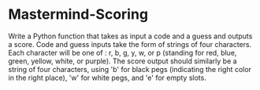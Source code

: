 # Mastermind-Scoring
Write a Python function that takes as input a code and a guess and outputs a score. Code and guess inputs take the form of strings of four characters. Each character will be one of : r, b, g, y, w, or p (standing for red, blue, green, yellow, white, or purple). The score output should similarly be a string of four characters, using 'b' for black pegs (indicating the right color in the right place), 'w' for white pegs, and 'e' for empty slots.
